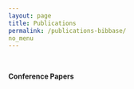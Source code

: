 ```yaml
---
layout: page
title: Publications
permalink: /publications-bibbase/
no_menu
---
```


<script src="https://bibbase.org/show?bib=louislujing.github.io%2Fassets%2Ffiles%2Fmypubs.bib&jsonp=1&theme=default&filter=type:article"></script>

<br>

<strong>Conference Papers</strong>

<script src="https://bibbase.org/show?bib=louislujing.github.io%2Fassets%2Ffiles%2Fmypubs.bib&jsonp=1&theme=default&filter=type:inproceedings"></script>